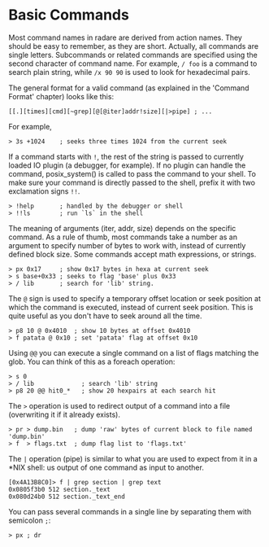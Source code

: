 # Basic Commands

Most command names in radare are derived from action names. They should be easy to remember, as they are short. Actually, all commands are single letters. Subcommands or related commands are specified using the second character of command name. For example, `/ foo` is a command to search plain string, while `/x 90 90` is used to look for hexadecimal pairs.

The general format for a valid command (as explained in the 'Command Format' chapter) looks like this:

    [[.][times][cmd][~grep][@[@iter]addr!size][|>pipe] ; ...

For example,

    > 3s +1024    ; seeks three times 1024 from the current seek

If a command starts with `!`, the rest of the string is passed to currently loaded IO plugin (a debugger, for example). If no plugin can handle the command, posix_system() is called to pass the command to your shell. To make sure your command is directly passed to the shell, prefix it with two exclamation signs `!!`.

    > !help       ; handled by the debugger or shell
    > !!ls        ; run `ls` in the shell

The meaning of arguments (iter, addr, size) depends on the specific command. As a rule of thumb, most commands take a number as an argument to specify number of bytes to work with, instead of currently defined block size. Some commands accept math expressions, or strings.

    > px 0x17     ; show 0x17 bytes in hexa at current seek
    > s base+0x33 ; seeks to flag 'base' plus 0x33
    > / lib       ; search for 'lib' string.
The `@` sign is used to specify a temporary offset location or seek position at which the command is executed, instead of current seek position. This is quite useful as you don't have to seek around all the time.

    > p8 10 @ 0x4010  ; show 10 bytes at offset 0x4010
    > f patata @ 0x10 ; set 'patata' flag at offset 0x10
Using `@@` you can execute a single command on a list of flags matching the glob. You can think of this as a foreach operation:

    > s 0
    > / lib             ; search 'lib' string
    > p8 20 @@ hit0_*   ; show 20 hexpairs at each search hit
    
The `>` operation is used to redirect output of a command into a file (overwriting it if it already exists).

    > pr > dump.bin   ; dump 'raw' bytes of current block to file named 'dump.bin'
    > f  > flags.txt  ; dump flag list to 'flags.txt'
    
The `|` operation (pipe) is similar to what you are used to expect from it in a *NIX shell: us output of one command as input to another.

    [0x4A13B8C0]> f | grep section | grep text
    0x0805f3b0 512 section._text
    0x080d24b0 512 section._text_end
    
You can pass several commands in a single line by separating them with semicolon `;`:

    > px ; dr
